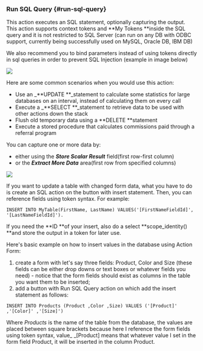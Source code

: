 ### Run SQL Query {#run-sql-query}

This action executes an SQL statement, optionally capturing the output. This action supports context tokens and **My Tokens **inside the SQL query and it is not restricted to SQL Server \(can run on any DB with ODBC support, currently being successfully used on MySQL, Oracle DB, IBM DB\)

We also recommend you to bind parameters instead of using tokens directly in sql queries in order to prevent SQL Injection \(example in image below\)

![](http://static.dnnsharp.com/documentation/runsql1.png)

Here are some common scenarios when you would use this action:

* Use an \_**UPDATE **\_statement to calculate some statistics for large databases on an interval, instead of calculating them on every call
* Execute a \_**SELECT **\_statement to retrieve data to be used with other actions down the stack
* Flush old temporary data using a **DELETE **statement
* Execute a stored procedure that calculates commissions paid through a referral program



You can capture one or more data by:

* either using the _**Store Scalar Result**_ field\(first row-first column\) 
* or the _**Extract More Data**_ area\(first row from specified columns\)

![](https://static.dnnsharp.com/documentation/runsql2.png)

If you want to update a table with changed form data, what you have to do is create an SQL action on the button with insert statement. Then, you can reference fields using token syntax. For example:

`INSERT INTO MyTable(FirstName, LastName) VALUES('[FirstNameFieldId]', '[LastNameFieldId]').`

If you need the **ID **of your insert, also do a select **scope\_identity\(\) **and store the output in a token for later use.

Here's basic example on how to insert values in the database using Action Form:

1. create a form with let's say three fields: Product, Color and Size \(these fields can be either drop downs or text boxes or whatever fields you need\) - notice that the form fields should exist as columns in the table you want them to be inserted;
2. add a button with Run SQL Query action on which add the insert statement as follows:

`INSERT INTO Products (Product ,Color ,Size) VALUES ('[Product]' ,'[Color]' ,'[Size]')`

Where _Products_ is the name of the table from the database, the values are placed between square brackets because here I reference the form fields using token syntax, value_ _\[Product\] means that whatever value I set in the form field Product, it will be inserted in the column Product.

